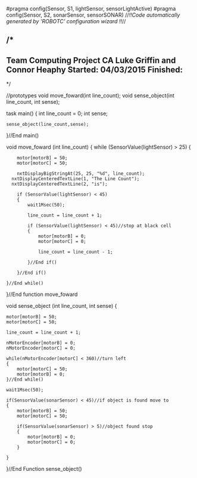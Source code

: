 #pragma config(Sensor, S1,     lightSensor,    sensorLightActive)
#pragma config(Sensor, S2,     sonarSensor,    sensorSONAR)
//*!!Code automatically generated by 'ROBOTC' configuration wizard               !!*//

/* 
-----------------------------------
Team Computing Project CA
Luke Griffin and Connor Heaphy
Started: 04/03/2015
Finished:
-----------------------------------
*/


//prototypes
void move_foward(int line_count);
void sense_object(int line_count, int sense);


task main()
{
	int line_count = 0;
	int sense;
	
	sense_object(line_count,sense);
	
}//End main()

void move_foward (int line_count)
{
	while (SensorValue(lightSensor) > 25)
	{
		
		motor[motorB] = 50;
		motor[motorC] = 50;
		
		nxtDisplayBigStringAt(25, 25, "%d", line_count);
	  nxtDisplayCenteredTextLine(1, "The Line Count");
	  nxtDisplayCenteredTextLine(2, "is");
	  
		if (SensorValue(lightSensor) < 45)
		{
			wait1Msec(50);
			
			line_count = line_count + 1;
			
			if (SensorValue(lightSensor) < 45)//stop at black cell
			{
				motor[motorB] = 0;
				motor[motorC] = 0;
				
				line_count = line_count - 1;	
				
			}//End if()
			
		}//End if()
		
	}//End while()
	
}//End function move_foward

void sense_object (int line_count, int sense)
{
	
	motor[motorB] = 50;
	motor[motorC] = 50;
	
	line_count = line_count + 1;
	
	nMotorEncoder[motorB] = 0;
	nMotorEncoder[motorC] = 0;
	
	while(nMotorEncoder[motorC] < 360)//turn left
	{
		motor[motorC] = 50;
		motor[motorB] = 0;
	}//End while()
			
	wait1Msec(50);
			
	if(SensorValue(sonarSensor) < 45)//if object is found move to
	{
		motor[motorB] = 50;
		motor[motorC] = 50;
		
		if(SensorValue(sonarSensor) > 5)//object found stop
		{
			motor[motorB] = 0;
			motor[motorC] = 0;
		}

	}
			
	
			
}//End Function sense_object()
